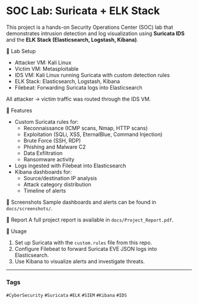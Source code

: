 # SOC Lab: Suricata + ELK Stack

This project is a hands-on Security Operations Center (SOC) lab that demonstrates intrusion detection and log visualization using **Suricata IDS** and the **ELK Stack (Elasticsearch, Logstash, Kibana)**.

 🔹 Lab Setup
- Attacker VM: Kali Linux
- Victim VM: Metasploitable
- IDS VM: Kali Linux running Suricata with custom detection rules
- ELK Stack: Elasticsearch, Logstash, Kibana
- Filebeat: Forwarding Suricata logs into Elasticsearch

All attacker → victim traffic was routed through the IDS VM.

 🔹 Features
- Custom Suricata rules for:
  - Reconnaissance (ICMP scans, Nmap, HTTP scans)
  - Exploitation (SQLi, XSS, EternalBlue, Command Injection)
  - Brute Force (SSH, RDP)
  - Phishing and Malware C2
  - Data Exfiltration
  - Ransomware activity
- Logs ingested with Filebeat into Elasticsearch
- Kibana dashboards for:
  - Source/destination IP analysis
  - Attack category distribution
  - Timeline of alerts

 🔹 Screenshots
 Sample dashboards and alerts can be found in `docs/screenshots/`.

 🔹 Report
A full project report is available in `docs/Project_Report.pdf`.

 🔹 Usage
1. Set up Suricata with the `custom.rules` file from this repo.
2. Configure Filebeat to forward Suricata EVE JSON logs into Elasticsearch.
3. Use Kibana to visualize alerts and investigate threats.

---

### Tags
`#CyberSecurity` `#Suricata` `#ELK` `#SIEM` `#Kibana` `#IDS`
